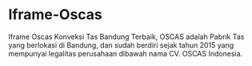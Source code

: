 # Iframe-Oscas
Iframe Oscas Konveksi Tas Bandung Terbaik, OSCAS adalah Pabrik Tas yang berlokasi di Bandung, dan sudah berdiri sejak tahun 2015 yang mempunyai legalitas perusahaan dibawah nama CV. OSCAS Indonesia.
